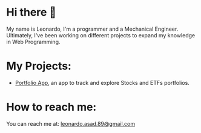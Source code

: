 # Hi there 👋

My name is Leonardo, I'm a programmer and a Mechanical Engineer. Ultimately, I've been working on different projects to expand my knowledge in Web Programming.

# My Projects:
- [Portfolio App](https://github.com/leonardo-asad/Portfolio-App), an app to track and explore Stocks and ETFs portfolios.
  
# How to reach me: 

You can reach me at: leonardo.asad.89@gmail.com

<!--
**leonardo-asad/leonardo-asad** is a ✨ _special_ ✨ repository because its `README.md` (this file) appears on your GitHub profile.

Here are some ideas to get you started:

- 🔭 I’m currently working on ...
- 🌱 I’m currently learning ...
- 👯 I’m looking to collaborate on ...
- 🤔 I’m looking for help with ...
- 💬 Ask me about ...
- 📫 How to reach me: ...
- 😄 Pronouns: ...
- ⚡ Fun fact: ...
-->
